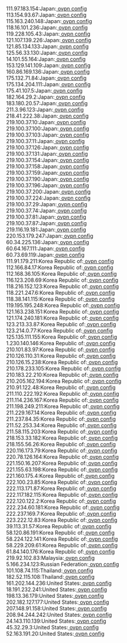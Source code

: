 111.97.183.154:Japan:[ ovpn config](vpn/111_97_183_154.ovpn)  
113.154.93.67:Japan:[ ovpn config](vpn/113_154_93_67.ovpn)  
115.163.240.148:Japan:[ ovpn config](vpn/115_163_240_148.ovpn)  
118.16.101.236:Japan:[ ovpn config](vpn/118_16_101_236.ovpn)  
119.228.105.43:Japan:[ ovpn config](vpn/119_228_105_43.ovpn)  
121.107.139.226:Japan:[ ovpn config](vpn/121_107_139_226.ovpn)  
121.85.134.133:Japan:[ ovpn config](vpn/121_85_134_133.ovpn)  
125.56.33.130:Japan:[ ovpn config](vpn/125_56_33_130.ovpn)  
14.101.55.164:Japan:[ ovpn config](vpn/14_101_55_164.ovpn)  
153.129.141.109:Japan:[ ovpn config](vpn/153_129_141_109.ovpn)  
160.86.169.136:Japan:[ ovpn config](vpn/160_86_169_136.ovpn)  
175.132.71.84:Japan:[ ovpn config](vpn/175_132_71_84.ovpn)  
175.134.204.111:Japan:[ ovpn config](vpn/175_134_204_111.ovpn)  
175.41.107.5:Japan:[ ovpn config](vpn/175_41_107_5.ovpn)  
182.164.29.2:Japan:[ ovpn config](vpn/182_164_29_2.ovpn)  
183.180.20.57:Japan:[ ovpn config](vpn/183_180_20_57.ovpn)  
211.3.96.123:Japan:[ ovpn config](vpn/211_3_96_123.ovpn)  
218.41.222.38:Japan:[ ovpn config](vpn/218_41_222_38.ovpn)  
219.100.37.10:Japan:[ ovpn config](vpn/219_100_37_10.ovpn)  
219.100.37.100:Japan:[ ovpn config](vpn/219_100_37_100.ovpn)  
219.100.37.103:Japan:[ ovpn config](vpn/219_100_37_103.ovpn)  
219.100.37.11:Japan:[ ovpn config](vpn/219_100_37_11.ovpn)  
219.100.37.126:Japan:[ ovpn config](vpn/219_100_37_126.ovpn)  
219.100.37.131:Japan:[ ovpn config](vpn/219_100_37_131.ovpn)  
219.100.37.154:Japan:[ ovpn config](vpn/219_100_37_154.ovpn)  
219.100.37.158:Japan:[ ovpn config](vpn/219_100_37_158.ovpn)  
219.100.37.159:Japan:[ ovpn config](vpn/219_100_37_159.ovpn)  
219.100.37.190:Japan:[ ovpn config](vpn/219_100_37_190.ovpn)  
219.100.37.196:Japan:[ ovpn config](vpn/219_100_37_196.ovpn)  
219.100.37.200:Japan:[ ovpn config](vpn/219_100_37_200.ovpn)  
219.100.37.224:Japan:[ ovpn config](vpn/219_100_37_224.ovpn)  
219.100.37.29:Japan:[ ovpn config](vpn/219_100_37_29.ovpn)  
219.100.37.74:Japan:[ ovpn config](vpn/219_100_37_74.ovpn)  
219.100.37.81:Japan:[ ovpn config](vpn/219_100_37_81.ovpn)  
219.100.37.87:Japan:[ ovpn config](vpn/219_100_37_87.ovpn)  
219.116.19.181:Japan:[ ovpn config](vpn/219_116_19_181.ovpn)  
220.153.179.247:Japan:[ ovpn config](vpn/220_153_179_247.ovpn)  
60.34.225.136:Japan:[ ovpn config](vpn/60_34_225_136.ovpn)  
60.64.167.111:Japan:[ ovpn config](vpn/60_64_167_111.ovpn)  
60.73.69.119:Japan:[ ovpn config](vpn/60_73_69_119.ovpn)  
111.91.179.211:Korea Republic of:[ ovpn config](vpn/111_91_179_211.ovpn)  
112.166.84.17:Korea Republic of:[ ovpn config](vpn/112_166_84_17.ovpn)  
112.168.36.105:Korea Republic of:[ ovpn config](vpn/112_168_36_105.ovpn)  
116.123.208.69:Korea Republic of:[ ovpn config](vpn/116_123_208_69.ovpn)  
118.216.152.123:Korea Republic of:[ ovpn config](vpn/118_216_152_123.ovpn)  
118.221.247.6:Korea Republic of:[ ovpn config](vpn/118_221_247_6.ovpn)  
118.38.141.115:Korea Republic of:[ ovpn config](vpn/118_38_141_115.ovpn)  
119.195.195.248:Korea Republic of:[ ovpn config](vpn/119_195_195_248.ovpn)  
121.163.238.151:Korea Republic of:[ ovpn config](vpn/121_163_238_151.ovpn)  
121.174.240.181:Korea Republic of:[ ovpn config](vpn/121_174_240_181.ovpn)  
123.213.33.87:Korea Republic of:[ ovpn config](vpn/123_213_33_87.ovpn)  
123.214.0.77:Korea Republic of:[ ovpn config](vpn/123_214_0_77.ovpn)  
125.135.111.155:Korea Republic of:[ ovpn config](vpn/125_135_111_155.ovpn)  
1.230.140.146:Korea Republic of:[ ovpn config](vpn/1_230_140_146.ovpn)  
210.101.83.97:Korea Republic of:[ ovpn config](vpn/210_101_83_97.ovpn)  
210.126.110.31:Korea Republic of:[ ovpn config](vpn/210_126_110_31.ovpn)  
210.126.15.238:Korea Republic of:[ ovpn config](vpn/210_126_15_238.ovpn)  
210.178.233.105:Korea Republic of:[ ovpn config](vpn/210_178_233_105.ovpn)  
210.183.22.210:Korea Republic of:[ ovpn config](vpn/210_183_22_210.ovpn)  
210.205.162.194:Korea Republic of:[ ovpn config](vpn/210_205_162_194.ovpn)  
210.91.122.48:Korea Republic of:[ ovpn config](vpn/210_91_122_48.ovpn)  
211.110.222.192:Korea Republic of:[ ovpn config](vpn/211_110_222_192.ovpn)  
211.114.236.167:Korea Republic of:[ ovpn config](vpn/211_114_236_167.ovpn)  
211.198.249.211:Korea Republic of:[ ovpn config](vpn/211_198_249_211.ovpn)  
211.229.167.14:Korea Republic of:[ ovpn config](vpn/211_229_167_14.ovpn)  
211.237.84.35:Korea Republic of:[ ovpn config](vpn/211_237_84_35.ovpn)  
211.52.253.34:Korea Republic of:[ ovpn config](vpn/211_52_253_34.ovpn)  
211.58.115.203:Korea Republic of:[ ovpn config](vpn/211_58_115_203.ovpn)  
218.153.33.182:Korea Republic of:[ ovpn config](vpn/218_153_33_182.ovpn)  
218.155.56.26:Korea Republic of:[ ovpn config](vpn/218_155_56_26.ovpn)  
220.116.173.79:Korea Republic of:[ ovpn config](vpn/220_116_173_79.ovpn)  
220.78.126.164:Korea Republic of:[ ovpn config](vpn/220_78_126_164.ovpn)  
221.150.16.207:Korea Republic of:[ ovpn config](vpn/221_150_16_207.ovpn)  
221.155.63.198:Korea Republic of:[ ovpn config](vpn/221_155_63_198.ovpn)  
221.160.175.4:Korea Republic of:[ ovpn config](vpn/221_160_175_4.ovpn)  
222.100.23.85:Korea Republic of:[ ovpn config](vpn/222_100_23_85.ovpn)  
222.113.171.87:Korea Republic of:[ ovpn config](vpn/222_113_171_87.ovpn)  
222.117.182.115:Korea Republic of:[ ovpn config](vpn/222_117_182_115.ovpn)  
222.120.122.2:Korea Republic of:[ ovpn config](vpn/222_120_122_2.ovpn)  
222.234.60.181:Korea Republic of:[ ovpn config](vpn/222_234_60_181.ovpn)  
222.237.169.7:Korea Republic of:[ ovpn config](vpn/222_237_169_7.ovpn)  
223.222.12.83:Korea Republic of:[ ovpn config](vpn/223_222_12_83.ovpn)  
39.113.31.57:Korea Republic of:[ ovpn config](vpn/39_113_31_57.ovpn)  
58.120.86.191:Korea Republic of:[ ovpn config](vpn/58_120_86_191.ovpn)  
58.224.122.141:Korea Republic of:[ ovpn config](vpn/58_224_122_141.ovpn)  
58.229.209.61:Korea Republic of:[ ovpn config](vpn/58_229_209_61.ovpn)  
61.84.140.176:Korea Republic of:[ ovpn config](vpn/61_84_140_176.ovpn)  
219.92.102.83:Malaysia:[ ovpn config](vpn/219_92_102_83.ovpn)  
5.166.234.123:Russian Federation:[ ovpn config](vpn/5_166_234_123.ovpn)  
101.108.74.115:Thailand:[ ovpn config](vpn/101_108_74_115.ovpn)  
182.52.115.108:Thailand:[ ovpn config](vpn/182_52_115_108.ovpn)  
161.202.144.236:United States:[ ovpn config](vpn/161_202_144_236.ovpn)  
18.191.232.241:United States:[ ovpn config](vpn/18_191_232_241.ovpn)  
198.13.36.179:United States:[ ovpn config](vpn/198_13_36_179.ovpn)  
202.182.127.177:United States:[ ovpn config](vpn/202_182_127_177.ovpn)  
207.148.91.158:United States:[ ovpn config](vpn/207_148_91_158.ovpn)  
208.94.244.242:United States:[ ovpn config](vpn/208_94_244_242.ovpn)  
24.143.110.139:United States:[ ovpn config](vpn/24_143_110_139.ovpn)  
45.32.29.3:United States:[ ovpn config](vpn/45_32_29_3.ovpn)  
52.163.191.20:United States:[ ovpn config](vpn/52_163_191_20.ovpn)  
